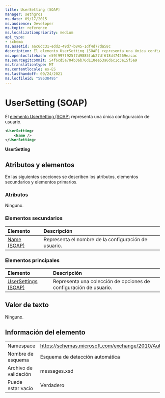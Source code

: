 ```yaml
---
title: UserSetting (SOAP)
manager: sethgros
ms.date: 09/17/2015
ms.audience: Developer
ms.topic: reference
ms.localizationpriority: medium
api_type:
- schema
ms.assetid: aac6dc31-edd2-49d7-b845-1df4d77da58c
description: El elemento UserSetting (SOAP) representa una única configuración de usuario.
ms.openlocfilehash: e59f997f925f7d9885fab27df618d474269eacac
ms.sourcegitcommit: 54f6cd5a704b36b76d110ee53a6d6c1c3e15f5a9
ms.translationtype: MT
ms.contentlocale: es-ES
ms.lasthandoff: 09/24/2021
ms.locfileid: "59538495"
---
```

# <a name="usersetting-soap"></a>UserSetting (SOAP)

El [elemento UserSetting (SOAP)](usersetting-soap.md) representa una única configuración de usuario. 
  
```XML
<UserSetting>
    <Name />
</UserSetting>
```

 **UserSetting**
## <a name="attributes-and-elements"></a>Atributos y elementos

En las siguientes secciones se describen los atributos, elementos secundarios y elementos primarios.
  
### <a name="attributes"></a>Atributos

Ninguno.
  
### <a name="child-elements"></a>Elementos secundarios

|**Elemento**|**Descripción**|
|:-----|:-----|
|[Name (SOAP)](name-soap.md) <br/> |Representa el nombre de la configuración de usuario.  <br/> |
   
### <a name="parent-elements"></a>Elementos principales

|**Elemento**|**Descripción**|
|:-----|:-----|
|[UserSettings (SOAP)](usersettings-soap.md) <br/> |Representa una colección de opciones de configuración de usuario.  <br/> |
   
## <a name="text-value"></a>Valor de texto

Ninguno.
  
## <a name="element-information"></a>Información del elemento

|||
|:-----|:-----|
|Namespace  <br/> |https://schemas.microsoft.com/exchange/2010/Autodiscover  <br/> |
|Nombre de esquema  <br/> |Esquema de detección automática  <br/> |
|Archivo de validación  <br/> |messages.xsd  <br/> |
|Puede estar vacío  <br/> |Verdadero  <br/> |
   

